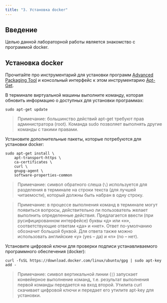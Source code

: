 ```yaml
---
title: "3. Установка docker"
---
```

## Введение

Целью данной лабораторной работы является знакомство с программой docker.

## Установка docker

Прочитайте про инструментарий для установки программ [Advanced Packaging Tool](https://ru.wikipedia.org/wiki/Advanced_Packaging_Tool) и консольный интерфейс к этом инструментарию [Apt-Get](https://help.ubuntu.ru/wiki/руководство_по_ubuntu_server/управление_пакетами/apt-get).

В терминале виртуальной машины выполните команду, которая обновить информацию о доступных для установки программах: 

```
sudo apt-get update
```

> Примечание: большинство действий apt-get требуют прав администратора (root). Команда sudo позволяет выполнять другие команды с такими правами.

Установите дополнительные пакеты, которые потребуются для установки docker:

```
sudo apt-get install \
    apt-transport-https \
    ca-certificates \
    curl \
    gnupg-agent \
    software-properties-common
```

> Примечание: символ обратного слеша (```\```) используется для разделения в терминале на строки текста (для лучшей читаемости), который должны быть набран в одну строку.

> Примечание: в процессе выполнения команд в терминале могут появиться вопросы, действительно ли пользователь желает выполнить определенные действия. Предлагается ввести (при русифицированном интерфейсе) буквы «д» или «н», соответствующие ответам «да» и «нет». Ответ по-умолчанию обозначит большой буквой. Для ответа также можно использовать английские «y» (yes – да) и «n» (no – нет).

Установите цифровой ключи для проверки подписи устанавливаемого программного обеспечения (docker):

```
curl -fsSL https://download.docker.com/linux/ubuntu/gpg | sudo apt-key add -
```

> Примечание: символ вертикальной линии (```|```) запускает конвейерное выполнение команд, т.е. результат выполнения первой команды передается на вход второй. Утилита curl скачивает цифровой ключи и передает его утилите apt-key для установки.



